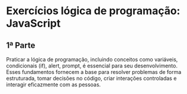 <h1>Exercícios lógica de programação: JavaScript</h1>

<h2>1ª Parte</h2>

<p>Praticar a lógica de programação, incluindo conceitos como variáveis, condicionais (if), alert, prompt, é essencial para seu desenvolvimento. Esses fundamentos fornecem a base para resolver problemas de forma estruturada, tomar decisões no código, criar interações controladas e interagir eficazmente com as pessoas.</p>

